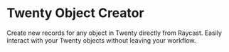 # Twenty Object Creator

Create new records for any object in Twenty directly from Raycast. Easily interact with your Twenty objects without leaving your workflow.